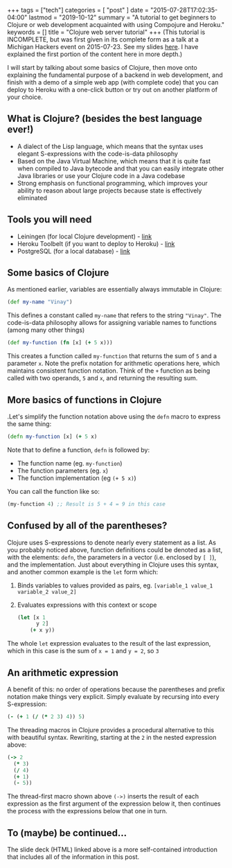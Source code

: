 +++
tags = ["tech"]
categories = [ "post" ]
date = "2015-07-28T17:02:35-04:00"
lastmod = "2019-10-12"
summary = "A tutorial to get beginners to Clojure or web development acquainted with using Compojure and Heroku."
keywords = []
title = "Clojure web server tutorial"
+++
(This tutorial is INCOMPLETE, but was first given in its complete form as a talk at a Michigan Hackers event on 2015-07-23. See my slides [here](https://github.com/vinayh/clojure-web-talk). I have explained the first portion of the content here in more depth.)

I will start by talking about some basics of Clojure, then move onto explaining the fundamental purpose of a backend in web development, and finish with a demo of a simple web app (with complete code) that you can deploy to Heroku with a one-click button or try out on another platform of your choice.

## What is Clojure? (besides the best language ever!)
* A dialect of the Lisp language, which means that the syntax uses elegant S-expressions with the code-is-data philosophy
* Based on the Java Virtual Machine, which means that it is quite fast when compiled to Java bytecode and that you can easily integrate other Java libraries or use your Clojure code in a Java codebase
* Strong emphasis on functional programming, which improves your ability to reason about large projects because state is effectively eliminated

## Tools you will need
* Leiningen (for local Clojure development) - [link](http://leiningen.org)
* Heroku Toolbelt (if you want to deploy to Heroku) - [link](https://toolbelt.heroku.com/)
* PostgreSQL (for a local database) - [link](http://www.postgresql.org/download/)

## Some basics of Clojure
As mentioned earlier, variables are essentially always immutable in Clojure:
```clojure
(def my-name "Vinay")
```
This defines a constant called `my-name` that refers to the string `"Vinay"`. The code-is-data philosophy allows for assigning variable names to functions (among many other things)
``` clojure
(def my-function (fn [x] (+ 5 x)))
```
This creates a function called `my-function` that returns the sum of `5` and a parameter `x`. Note the prefix notation for arithmetic operations here, which maintains consistent function notation. Think of the `+` function as being called with two operands, `5` and `x`, and returning the resulting sum.

## More basics of functions in Clojure
.Let's simplify the function notation above using the `defn` macro to express the same thing:
```clojure
(defn my-function [x] (+ 5 x)
```

Note that to define a function, `defn` is followed by:

  * The function name (eg. `my-function`)
  * The function parameters (eg. `x`)
  * The function implementation (eg `(+ 5 x)`)

You can call the function like so:
```clojure
(my-function 4) ;; Result is 5 + 4 = 9 in this case
```

## Confused by all of the parentheses?
Clojure uses S-expressions to denote nearly every statement as a list. As you probably noticed above, function definitions could be denoted as a list, with the elements: `defn`, the parameters in a vector (i.e. enclosed by `[ ]`), and the implementation. Just about everything in Clojure uses this syntax, and another common example is the `let` form which:
  
  1. Binds variables to values provided as pairs, eg. `[variable_1 value_1 variable_2 value_2]`
  2. Evaluates expressions with this context or scope

      ```clojure
      (let [x 1
            y 2]
          (+ x y))
      ```

The whole `let` expression evaluates to the result of the last expression, which in this case is the sum of `x = 1` and `y = 2`, so `3`

## An arithmetic expression
A benefit of this: no order of operations because the parentheses and prefix notation make things very explicit. Simply evaluate by recursing into every S-expression:
```clojure
(- (+ 1 (/ (* 2 3) 4)) 5)
```

The threading macros in Clojure provides a procedural alternative to this with beautiful syntax. Rewriting, starting at the `2` in the nested expression above:
```clojure
(-> 2
  (* 3)
  (/ 4)
  (+ 1)
  (- 5))
```
The thread-first macro shown above `(->)` inserts the result of each expression as the first argument of the expression below it, then continues the process with the expressions below that one in turn.

## To (maybe) be continued...
The slide deck (HTML) linked above is a more self-contained introduction that includes all of the information in this post.
